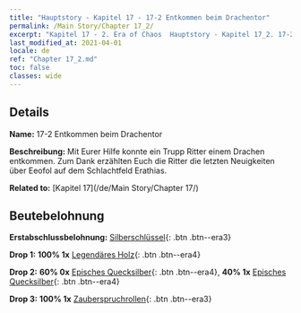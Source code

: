 ```yaml
---
title: "Hauptstory - Kapitel 17 - 17-2 Entkommen beim Drachentor"
permalink: /Main Story/Chapter 17_2/
excerpt: "Kapitel 17 - 2. Era of Chaos  Hauptstory - Kapitel 17_2. 17-2 Entkommen beim Drachentor"
last_modified_at: 2021-04-01
locale: de
ref: "Chapter 17_2.md"
toc: false
classes: wide
---
```


## Details

 **Name:** 17-2 Entkommen beim Drachentor

 **Beschreibung:** Mit Eurer Hilfe konnte ein Trupp Ritter einem Drachen entkommen. Zum Dank erzählten Euch die Ritter die letzten Neuigkeiten über Eeofol auf dem Schlachtfeld Erathias.

 **Related to:** [Kapitel 17](/de/Main Story/Chapter 17/)

## Beutebelohnung

 **Erstabschlussbelohnung:** [Silberschlüssel](/de/Items/con_693/){: .btn .btn--era3}

 **Drop 1:** **100% 1x** [Legendäres Holz](/de/Items/mat_55/){: .btn .btn--era4}

 **Drop 2:** **60% 0x** [Episches Quecksilber](/de/Items/mat_49/){: .btn .btn--era4}, **40% 1x** [Episches Quecksilber](/de/Items/mat_49/){: .btn .btn--era4}

 **Drop 3:** **100% 1x** [Zauberspruchrollen](/de/Items/con_694/){: .btn .btn--era3}

